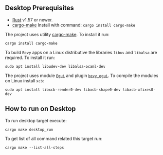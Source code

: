 ## Desktop Prerequisites

- [Rust](https://www.rust-lang.org/) v1.57 or newer.
- [cargo-make](https://github.com/sagiegurari/cargo-make)
  Install with command: ```cargo install cargo-make```


The project uses utility [cargo-make](https://github.com/sagiegurari/cargo-make). To install it run:

```
cargo install cargo-make
```

To build `Bevy` apps on a Linux distributive the libraries `libuv` and `libalsa` are required. To install it run:

```
sudo apt install libudev-dev libalsa-ocaml-dev
```

The project uses module [`Egui`](https://github.com/emilk/egui) and plugin [`bevy_egui`](https://github.com/mvlabat/bevy_egui). To compile the modules on Linux install `xcb`:

```
sudo apt install libxcb-render0-dev libxcb-shape0-dev libxcb-xfixes0-dev
```

## How to run on Desktop

To run desktop target execute:
```
cargo make desktop_run
```

To get list of all command related this target run:

```
cargo make --list-all-steps
```
